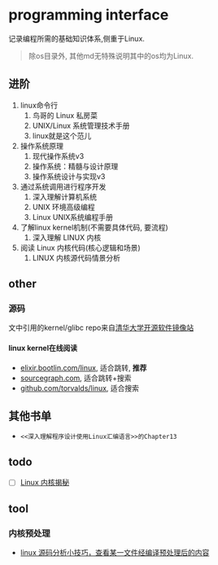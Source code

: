 # programming interface

记录编程所需的基础知识体系,侧重于Linux.

> 除os目录外, 其他md无特殊说明其中的os均为Linux.

## 进阶
1. linux命令行
    1. 鸟哥的 Linux 私房菜
    1. UNIX/Linux 系统管理技术手册
    1. linux就是这个范儿
1. 操作系统原理
    1. 现代操作系统v3
    1. 操作系统：精髓与设计原理
    1. 操作系统设计与实现v3
1. 通过系统调用进行程序开发
    1. 深入理解计算机系统
    1. UNIX 环境高级编程
    1. Linux UNIX系统编程手册
1. 了解linux kernel机制(不需要具体代码, 要流程)
    1. 深入理解 LINUX 内核
1. 阅读 Linux 内核代码(核心逻辑和场景)
    1. LINUX 内核源代码情景分析

## other
### 源码
文中引用的kernel/glibc repo来自[清华大学开源软件镜像站](https://mirror.tuna.tsinghua.edu.cn/help/linux-stable.git/)

#### linux kernel在线阅读
- [elixir.bootlin.com/linux](https://elixir.bootlin.com/linux/latest/source), 适合跳转, **推荐**
- [sourcegraph.com](https://sourcegraph.com/search?q=repo:%5Egithub%5C.com/torvalds/linux%24%40v5.8-rc3+&patternType=literal), 适合跳转+搜索
- [github.com/torvalds/linux](https://github.com/torvalds/linux), 适合搜索

## 其他书单
- `<<深入理解程序设计使用Linux汇编语言>>的Chapter13`

## todo
- [ ] [Linux 内核揭秘](https://github.com/MintCN/linux-insides-zh)

## tool
### 内核预处理
- [linux 源码分析小技巧，查看某一文件经编译预处理后的内容](http://blog.chinaunix.net/uid-21419530-id-5820125.html)
